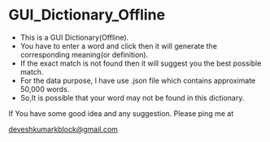 # GUI_Dictionary_Offline

* This is a GUI Dictionary(Offline).
* You have to enter a word and click then it will generate the corresponding meaning(or definition).
* If the exact match is not found then it will suggest you the best possible match.
* For the data purpose, I have use .json file which contains approximate 50,000 words.
* So,It is possible that your word may not be found in this dictionary.


If You have some good idea and any suggestion. Please ping me at

deveshkumarkblock@gmail.com
